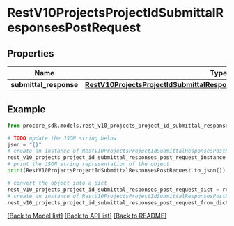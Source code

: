 # RestV10ProjectsProjectIdSubmittalResponsesPostRequest


## Properties

Name | Type | Description | Notes
------------ | ------------- | ------------- | -------------
**submittal_response** | [**RestV10ProjectsProjectIdSubmittalResponsesPostRequestSubmittalResponse**](RestV10ProjectsProjectIdSubmittalResponsesPostRequestSubmittalResponse.md) |  | 

## Example

```python
from procore_sdk.models.rest_v10_projects_project_id_submittal_responses_post_request import RestV10ProjectsProjectIdSubmittalResponsesPostRequest

# TODO update the JSON string below
json = "{}"
# create an instance of RestV10ProjectsProjectIdSubmittalResponsesPostRequest from a JSON string
rest_v10_projects_project_id_submittal_responses_post_request_instance = RestV10ProjectsProjectIdSubmittalResponsesPostRequest.from_json(json)
# print the JSON string representation of the object
print(RestV10ProjectsProjectIdSubmittalResponsesPostRequest.to_json())

# convert the object into a dict
rest_v10_projects_project_id_submittal_responses_post_request_dict = rest_v10_projects_project_id_submittal_responses_post_request_instance.to_dict()
# create an instance of RestV10ProjectsProjectIdSubmittalResponsesPostRequest from a dict
rest_v10_projects_project_id_submittal_responses_post_request_from_dict = RestV10ProjectsProjectIdSubmittalResponsesPostRequest.from_dict(rest_v10_projects_project_id_submittal_responses_post_request_dict)
```
[[Back to Model list]](../README.md#documentation-for-models) [[Back to API list]](../README.md#documentation-for-api-endpoints) [[Back to README]](../README.md)



